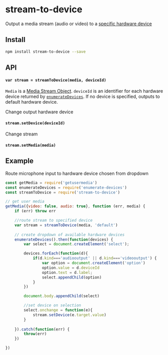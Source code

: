 # stream-to-device

Output a media stream (audio or video) to a [specific hardware device](https://developer.mozilla.org/en-US/docs/Web/API/MediaDevices/enumerateDevices)

## Install

```sh
npm install stream-to-device --save
```

## API

#### `var stream = streamToDevice(media, deviceId)`

`Media` is a [Media Stream Object](https://developer.mozilla.org/en-US/docs/Web/API/Media_Streams_API). `deviceId` is an identifier for each hardware device returned by [`enumerateDevices`](https://developer.mozilla.org/en-US/docs/Web/API/MediaDevices/enumerateDevices). If no device is specified, outputs to default hardware device.

Change output hardware device
#### `stream.setDevice(deviceId)`

Change stream
#### `stream.setMedia(media)`


## Example

Route microphone input to hardware device chosen from dropdown

```js
const getMedia = require('getusermedia')
const enumerateDevices = require('enumerate-devices')
const streamToDevice = require('stream-to-device')

// get user media
getMedia({video: false, audio: true}, function (err, media) {
 	if (err) throw err

 	//route stream to specified device
 	var stream = streamToDevice(media, 'default')
	
	// create dropdown of available hardware devices
	enumerateDevices().then(function(devices) {
		var select = document.createElement('select');

		devices.forEach(function(d){
			if(d.kind==='audiooutput' || d.kind==='videooutput') {
				var option = document.createElement('option')
	  		    option.value = d.deviceId
	  		    option.text = d.label;
	  		    select.appendChild(option)
			}
		})

		document.body.appendChild(select)

		//set device on selection
		select.onchange = function(e){
			stream.setDevice(e.target.value)
		}
		
	}).catch(function(err) {
		throw(err)
	})

})
```




